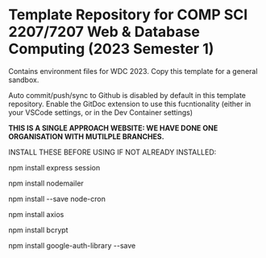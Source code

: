 # Template Repository for COMP SCI 2207/7207 Web & Database Computing (2023 Semester 1)

Contains environment files for WDC 2023. Copy this template for a general sandbox.

Auto commit/push/sync to Github is disabled by default in this template repository.
Enable the GitDoc extension to use this fucntionality (either in your VSCode settings, or in the Dev Container settings)

**THIS IS A SINGLE APPROACH WEBSITE: WE HAVE DONE ONE ORGANISATION WITH MUTILPLE BRANCHES.**

INSTALL THESE BEFORE USING IF NOT ALREADY INSTALLED:

npm install express session

npm install nodemailer

npm install --save node-cron

npm install axios

npm install bcrypt

npm install google-auth-library --save

